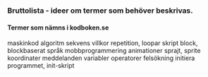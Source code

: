 ### Bruttolista - ideer om termer som behöver beskrivas.

#### Termer som nämns i kodboken.se

maskinkod
algoritm
sekvens
villkor
repetition, loopar
skript
block, blockbaserat språk
mobbprogrammering
animationer
sprajt, sprite
koordinater
meddelanden
variabler
operatorer
felsökning
initiera programmet, init-skript

